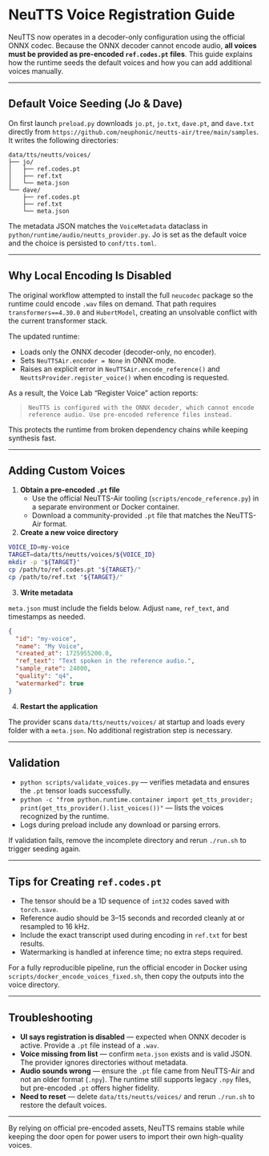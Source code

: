 # NeuTTS Voice Registration Guide

NeuTTS now operates in a decoder-only configuration using the official ONNX codec.
Because the ONNX decoder cannot encode audio, **all voices must be provided as
pre-encoded `ref.codes.pt` files**. This guide explains how the runtime seeds the
default voices and how you can add additional voices manually.

---

## Default Voice Seeding (Jo & Dave)

On first launch `preload.py` downloads `jo.pt`, `jo.txt`, `dave.pt`, and `dave.txt`
directly from `https://github.com/neuphonic/neutts-air/tree/main/samples`. It writes the
following directories:

```
data/tts/neutts/voices/
├── jo/
│   ├── ref.codes.pt
│   ├── ref.txt
│   └── meta.json
└── dave/
    ├── ref.codes.pt
    ├── ref.txt
    └── meta.json
```

The metadata JSON matches the `VoiceMetadata` dataclass in
`python/runtime/audio/neutts_provider.py`. Jo is set as the default voice and the choice
is persisted to `conf/tts.toml`.

---

## Why Local Encoding Is Disabled

The original workflow attempted to install the full `neucodec` package so the runtime
could encode `.wav` files on demand. That path requires `transformers==4.30.0` and
`HubertModel`, creating an unsolvable conflict with the current transformer stack.

The updated runtime:

- Loads only the ONNX decoder (decoder-only, no encoder).
- Sets `NeuTTSAir.encoder = None` in ONNX mode.
- Raises an explicit error in `NeuTTSAir.encode_reference()` and
  `NeuttsProvider.register_voice()` when encoding is requested.

As a result, the Voice Lab “Register Voice” action reports:

> `NeuTTS is configured with the ONNX decoder, which cannot encode reference audio. Use
> pre-encoded reference files instead.`

This protects the runtime from broken dependency chains while keeping synthesis fast.

---

## Adding Custom Voices

1. **Obtain a pre-encoded `.pt` file**
   - Use the official NeuTTS-Air tooling (`scripts/encode_reference.py`) in a separate
     environment or Docker container.
   - Download a community-provided `.pt` file that matches the NeuTTS-Air format.
2. **Create a new voice directory**

```bash
VOICE_ID=my-voice
TARGET=data/tts/neutts/voices/${VOICE_ID}
mkdir -p "${TARGET}"
cp /path/to/ref.codes.pt "${TARGET}/"
cp /path/to/ref.txt "${TARGET}/"
```

3. **Write metadata**

`meta.json` must include the fields below. Adjust `name`, `ref_text`, and timestamps as
needed.

```json
{
  "id": "my-voice",
  "name": "My Voice",
  "created_at": 1725955200.0,
  "ref_text": "Text spoken in the reference audio.",
  "sample_rate": 24000,
  "quality": "q4",
  "watermarked": true
}
```

4. **Restart the application**

The provider scans `data/tts/neutts/voices/` at startup and loads every folder with a
`meta.json`. No additional registration step is necessary.

---

## Validation

- `python scripts/validate_voices.py` — verifies metadata and ensures the `.pt` tensor
  loads successfully.
- `python -c "from python.runtime.container import get_tts_provider; print(get_tts_provider().list_voices())"`
  — lists the voices recognized by the runtime.
- Logs during preload include any download or parsing errors.

If validation fails, remove the incomplete directory and rerun `./run.sh` to trigger
seeding again.

---

## Tips for Creating `ref.codes.pt`

- The tensor should be a 1D sequence of `int32` codes saved with `torch.save`.
- Reference audio should be 3–15 seconds and recorded cleanly at or resampled to 16 kHz.
- Include the exact transcript used during encoding in `ref.txt` for best results.
- Watermarking is handled at inference time; no extra steps required.

For a fully reproducible pipeline, run the official encoder in Docker using
`scripts/docker_encode_voices_fixed.sh`, then copy the outputs into the voice directory.

---

## Troubleshooting

- **UI says registration is disabled** — expected when ONNX decoder is active. Provide a
  `.pt` file instead of a `.wav`.
- **Voice missing from list** — confirm `meta.json` exists and is valid JSON. The provider
  ignores directories without metadata.
- **Audio sounds wrong** — ensure the `.pt` file came from NeuTTS-Air and not an older
  format (`.npy`). The runtime still supports legacy `.npy` files, but pre-encoded `.pt`
  offers higher fidelity.
- **Need to reset** — delete `data/tts/neutts/voices/` and rerun `./run.sh` to restore the
  default voices.

---

By relying on official pre-encoded assets, NeuTTS remains stable while keeping the door
open for power users to import their own high-quality voices.
